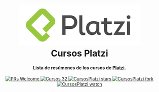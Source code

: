 <h1 align="center">
  <img src="logo.png">
  <br/>
  Cursos Platzi
  <br>
</h1>

<h4 align="center">Lista de resúmenes de los cursos de <a href="https://platzi.com/@gildder/#_=_" target="_blank">Platzi</a>.</h4>
<p align="center">
  <a href="http://makeapullrequest.com">
    <img src="https://img.shields.io/badge/PRs-welcome-brightgreen.svg?style=flat-square" alt="PRs Welcome">
  </a>
  <a href="#tabla-de-contenido">
    <img src="https://img.shields.io/badge/Cursos-31-brightgreen.svg?style=flat-square" alt="Cursos 32">
  </a>
  <a href="https://github.com/gilberet/CursosPlatzi/stargazers">
    <img src="https://img.shields.io/github/stars/gilberet/CursosPlatzi.svg?style=flat-square&label=Stars" alt="CursosPlatzi stars">
  </a>
  <a href="https://github.com/gilberet/CursosPlatzi/network/members">
    <img src="https://img.shields.io/github/forks/gilberet/CursosPlatzi.svg?style=flat-square&label=Fork" alt="CursosPlatzi fork">
  </a>
  <a href="https://github.com/gilberet/CursosPlatzi/watchers">
    <img src="https://img.shields.io/github/watchers/gilberet/CursosPlatzi.svg?style=flat-square&label=Watch&" alt="CursosPlatzi watch">
  </a>
</p>
